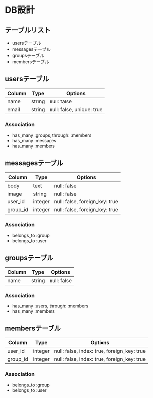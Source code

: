 # DB設計

## テーブルリスト
- usersテーブル
- messagesテーブル
- groupsテーブル
- membersテーブル


## usersテーブル

|Column|Type|Options|
|------|----|-------|
|name|string|null: false|
|email|string|null: false, unique: true|

### Association
- has_many :groups, through: :members
- has_many :messages
- has_many :members

## messagesテーブル

|Column|Type|Options|
|------|----|-------|
|body|text|null: false|
|image|string|null: false|
|user_id|integer|null: false, foreign_key: true|
|group_id|integer|null: false, foreign_key: true|

### Association
- belongs_to :group
- belongs_to :user

## groupsテーブル

|Column|Type|Options|
|------|----|-------|
|name|string|null: false|

### Association
- has_many :users, through: :members
- has_many :members

## membersテーブル

|Column|Type|Options|
|------|----|-------|
|user_id|integer|null: false, index: true, foreign_key: true|
|group_id|integer|null: false, index: true, foreign_key: true|

### Association
- belongs_to :group
- belongs_to :user
